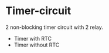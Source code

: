 # Timer-circuit

2 non-blocking timer circuit with 2 relay. 

- Timer with RTC 
- Timer without RTC
